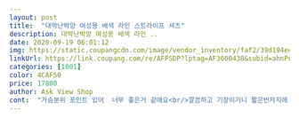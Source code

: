 ```yaml
---
layout: post 
title:  "대박난박양 여성용 배색 라인 스트라이프 셔츠" 
description: 대박난박양 여성용 배색 라인 ..
date: 2020-09-19 06:01:12 
img: https://static.coupangcdn.com/image/vendor_inventory/faf2/39d194ee7196f6c2b6af76ee9dfb4dfa84ae9debec2611e65e2983ebcf36.jpg 
linkUrl: https://link.coupang.com/re/AFFSDP?lptag=AF3600438&subid=ahnPublicAsk&pageKey=281242555&itemId=892848440&vendorItemId=5245687051&traceid=V0-113-9bfa83dab6ad5d4c 
categories: [1001] 
color: 4CAF50 
price: 17800 
author: Ask View Shop 
cont:  "가슴분위 포인트 있어  너무 좋은거 같애요<br/>깔끔하고 기장이기니 짧은반자지에 양말을길게 신어서 입었더니<br/>디자인도 이쁜고 좋아요 감사합니다  대박 낳길 바래요^^<br/>딸이 만족스러워하며 좋아라하네쇼 꼭 자기가 찿던스타일이라며<br/>셔츠가 너무 편하겅 좋아요<br/>안에 검은티 입고 입어도 이쁘고 그냥 완전 잠그고 입어도 예뻤어요.<br/> 무엇보다 재질이 시원했어요.<br/> 편하게 잘입고있습니당<br/>우리딸 완죤 이쁜거ㅇㅣㅆ죠.<br/> 완전 좋아요 추천요<br/>음.<br/>.<br/>  핏이 안난다 생각했던 품이 아니다 이런후기가 있는데 저는 정말 이쁘게 잘입고있어요.<br/> 키167에 58kg입니다.<br/> 옷끝이 엉덩이 부근에서 살랑이구요<br/>저같은  살이있는분잋걱정 안하겅  편히입을수 있을것 같애<br/>품도 넓고 여리여리 해보여요.<br/> 조금 구겨지긴하지만 처음 다림질하고 입고다니니까 자연스럽게 구김이가며 더 스타일리쉬 해보이더라구요<br/>" 
---
```

